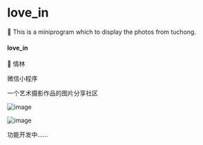 # love_in
:dog: This is a miniprogram which to display the photos from tuchong.

#### love_in
🎨 情林  

微信小程序

一个艺术摄影作品的图片分享社区  

![image](https://jwchan1996.github.io//images/summary_201811/summary_201811_08.png)  

![image](https://jwchan1996.github.io//images/summary_201811/summary_201811_09.png)    

功能开发中……
